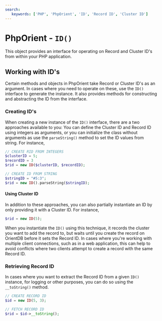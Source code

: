 ```yaml
---
search:
   keywords: ['PHP', 'PhpOrient', 'ID', 'Record ID', 'Cluster ID']
---
```


# PhpOrient - `ID()`

This object provides an interface for operating on Record and Cluster ID's from within your PHP application.

## Working with ID's

Certain methods and objects in PhpOrient take Record or Cluster ID's as an argument.  In cases where you need to operate on these, use the `ID()` interface to generate the instance.  It also provides methods for constructing and abstracting the ID from the interface.

### Creating ID's

When creating a new instance of the `ID()` interface, there are a two approaches available to you: You can define the Cluster ID and Record ID using integers as arguments, or you can initialize the class without arguments as use the `parseString()` method to set the ID values from string.  For instance,

```php
// CREATE RID FROM INTEGERS 
$clusterID = 5;
$recordID = 3
$rid = new ID($clusterID, $recordID);

// CREATE ID FROM STRING
$stringID = "#5:3";
$rid = new ID().parseString($stringID); 
``` 

#### Using Cluster ID

In addition to these approaches, you can also partially instantiate an ID by only providing it with a Cluster ID.  For instance,

```php
$rid = new ID(5);
```

When you instantiate the `ID()` using this technique, it records the cluster you want to add the record to, but waits until you create the record on OrientDB before it sets the Record ID.  In cases where you're working with multiple client connections, such as in a web application, this can help to avoid conflicts where two clients attempt to create a record with the same Record ID.

### Retrieving Record ID

In cases where you want to extract the Record ID from a given `ID()` instance, for logging or other purposes, you can do so using the `__toString()` method.

```php
// CREATE RECORD ID
$id = new ID(5, 3);

// FETCH RECORD ID
$rid = $id->__toString();
```
